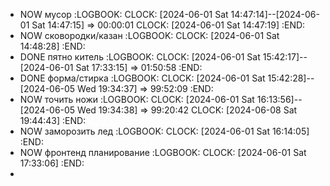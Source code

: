 - NOW мусор
  :LOGBOOK:
  CLOCK: [2024-06-01 Sat 14:47:14]--[2024-06-01 Sat 14:47:15] =>  00:00:01
  CLOCK: [2024-06-01 Sat 14:47:19]
  :END:
- NOW сковородки/казан
  :LOGBOOK:
  CLOCK: [2024-06-01 Sat 14:48:28]
  :END:
- DONE пятно китель
  :LOGBOOK:
  CLOCK: [2024-06-01 Sat 15:42:17]--[2024-06-01 Sat 17:33:15] =>  01:50:58
  :END:
- DONE форма/стирка
  :LOGBOOK:
  CLOCK: [2024-06-01 Sat 15:42:28]--[2024-06-05 Wed 19:34:37] =>  99:52:09
  :END:
- NOW точить ножи
  :LOGBOOK:
  CLOCK: [2024-06-01 Sat 16:13:56]--[2024-06-05 Wed 19:34:38] =>  99:20:42
  CLOCK: [2024-06-08 Sat 19:44:43]
  :END:
- NOW заморозить лед
  :LOGBOOK:
  CLOCK: [2024-06-01 Sat 16:14:05]
  :END:
- NOW фронтенд планирование
  :LOGBOOK:
  CLOCK: [2024-06-01 Sat 17:33:06]
  :END:
-
